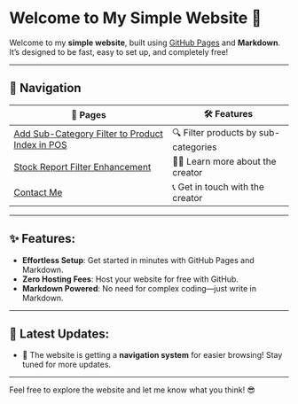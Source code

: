 # Welcome to My Simple Website 🚀

Welcome to my **simple website**, built using [GitHub Pages](https://pages.github.com/) and **Markdown**. It’s designed to be fast, easy to set up, and completely free!

---

## 📍 Navigation

| 📑 **Pages**                       | 🛠 **Features**                            |
|------------------------------------|-------------------------------------------|
| [Add Sub-Category Filter to Product Index in POS](1.md) | 🔍 Filter products by sub-categories      |
| [Stock Report Filter Enhancement](2.md)               | 🧑‍💻 Learn more about the creator         |
| [Contact Me](contact.md)           | 📞 Get in touch with the creator         |

---

## ✨ Features:
- **Effortless Setup**: Get started in minutes with GitHub Pages and Markdown.
- **Zero Hosting Fees**: Host your website for free with GitHub.
- **Markdown Powered**: No need for complex coding—just write in Markdown.

---

## 📰 Latest Updates:
- 🚀 The website is getting a **navigation system** for easier browsing! Stay tuned for more updates.

---

Feel free to explore the website and let me know what you think! 😎
